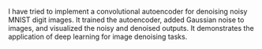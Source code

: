 I have tried to  implement a convolutional autoencoder for denoising noisy MNIST digit images. 
It trained the autoencoder, added Gaussian noise to images, and visualized the noisy and denoised outputs.
It demonstrates the application of deep learning for image denoising tasks.
